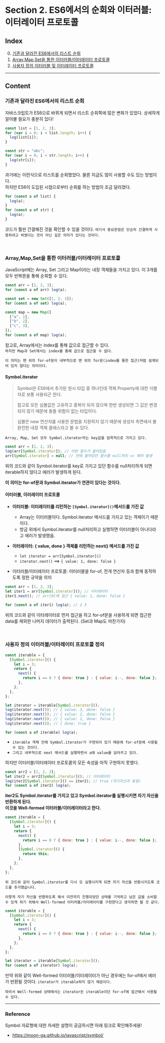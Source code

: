 # Section 2. ES6에서의 순회와 이터러블: 이터레이터 프로토콜

## Index

0. [기존과 달라진 ES6에서의 리스트 순회](#기존과-달라진-ES6에서의-리스트-순회)
1. [Array,Map,Set을 통한 이터러블/이터레이터 프로토콜](#Array,Map,Set을-통한-이터러블/이터레이터-프로토콜)
2. [사용자 정의 이터러블 및 이터레이터 프로토콜](#사용자-정의-이터러블-및-이터레이터-프로토콜)

---

## Content

### 기존과 달라진 ES6에서의 리스트 순회

자바스크립트가 ES6으로 바뀌게 되면서 리스트 순회쪽에 많은 변화가 있었다. 상세하게 알아볼 필요가 충분히 있다!

```javascript
const list = [1, 2, 3];
for (var i = 0; i < list.length; i++) {
  log(list[i]);
}

const str = "abc";
for (var i = 0; i < str.length; i++) {
  log(str[i]);
}
```

과거에는 이런식으로 리스트를 순회했었다. 물론 지금도 많이 사용할 수도 있는 방법이다.<br>
하지만 ES6이 도입된 시점으로부터 순회를 하는 방법이 조금 달라졌다.

```javascript
for (const a of list) {
  log(a);
}
for (const a of str) {
  log(a);
}
```

코드가 훨씬 간결해진 것을 확인할 수 있을 것이다. `여기서 중요한점은 단순히 간결하게 사용하려고 바꿨다는 것이 아닌 깊은 의미가 있다는 것이다.`

<br>

### Array,Map,Set을 통한 이터러블/이터레이터 프로토콜

JavaScript에는 Array, Set 그리고 Map이라는 내장 객체들을 가지고 있다. 이 3개를 모두 반복문을 통해 순회할 수 있다.

```javascript
const arr = [1, 2, 3];
for (const a of arr) log(a);

const set = new Set([1, 2, 3]);
for (const a of set) log(a);

const map = new Map([
  ["a", 1],
  ["b", 2],
  ["c", 3],
]);
for (const a of map) log(a);
```

참고로, Array에서는 index를 통해 값으로 접근할 수 있다.<br>
`하지만 Map과 Set에서는 index를 통해 값으로 접근할 수 없다.`

`이 의미는 맨 위의 for-of문이 내부적으로 맨 위의 for문(index를 통한 접근)처럼 설계되어 있지 않다는 의미이다.`

#### Symbol.iterator

> Symbol은 ES6에서 추가된 원시 타입 중 하나인데 객체 Property에 대한 식별자로 보통 사용되곤 한다.
>
> 참고로 모든 심볼값은 고유하고 중복이 되지 않으며 한번 생성되면 그 값은 변경되지 않기 때문에 충돌 위험이 없는 타입이다.
>
> 심볼은 new 연산자를 사용한 문법을 지원하지 않기 때문에 생성자 측면에서 불완전한 내장 객체 클래스라고 볼 수 있다.

`Array, Map, Set 모두 Symbol.iterator라는 key값을 암묵적으로 가지고 있다.`

```javascript
const arr = [1, 2, 3];
log(arr[Symbol.iterator]); // 어떤 함수가 들어있음
arr[Symbol.iterator] = null; // 안에 들어있던 함수를 null처리 => 에러 발생
```

위의 코드와 같이 Symbol.iterator를 key로 가지고 있던 함수를 null처리하게 되면 iterable하지 않다고 에러가 발생하게 된다.

**이 의미는 for-of문과 Symbol.iterator가 연관이 있다는 것이다.**

#### 이터러블, 이러레이터 프로토콜

- **이터러블: 이터레이터를 리턴하는 `[Symbol.iterator]()`메서드를 가진 값**

  - Array는 이터러블이다. Symbol.iterator 메서드를 가지고 있는 객체이기 때문이다.
  - 방금 위에서 Symbol.iterator를 null처리하고 실행하면 이터러블이 아니다라고 에러가 발생했음.
    <br>

- **이터레이터: { value, done } 객체를 리턴하는 next() 메서드를 가진 값**

  - `let iterator = arr[Symbol.iterator]()`
  - `iterator.next()` ==> `{ value: 1, done: false }`
    <br>

- 이터러블/이터레이터 프로토콜: 이터러블을 for-of, 전개 연산자 등과 함께 동작하도록 정한 규약을 의미

```javascript
const arr = [1, 2, 3];
let iter1 = arr[Symbol.iterator](); // 이터레이터
iter1.next(); // arr[0]에 접근 { value: 1, done: false }

for (const a of iter1) log(a); // 2 3
```

위의 코드와 같이 이터레이터로 먼저 접근을 하고 for-of문을 사용하게 되면 접근한 data를 제외한 나머지 데이터가 출력된다. (Set과 Map도 마찬가지)

<br>

### 사용자 정의 이터러블/이터레이터 프로토콜 정의

```javascript
const iterable = {
  [Symbol.iterator]() {
    let i = 3;
    return {
      next() {
        return i == 0 ? { done: true } : { value: i--, done: false };
      },
    };
  },
};

let iterator = iterable[Symbol.iterator]();
log(iterator.next()); // { value: 3, done: false }
log(iterator.next()); // { value: 2, done: false }
log(iterator.next()); // { value: 1, done: false }
log(iterator.next()); // { done: true }

for (const a of iterable) log(a);
```

- `iterable 객체 안에 Symbol.iterator가 구현되어 있기 때문에 for-of문에 사용될 수 있는 것이다.`
- `그리고 내부적으로 next 메서드를 실행하면서 a에 value를 담아주고 있다.`

하지만 이터러블/이터레이터 프로토콜의 모든 속성을 아직 구현하지 못했다.

```javascript
const arr2 = [1, 2, 3];
let iter2 = arr2[Symbol.iterator](); // 이터레이터
log(iter2[Symbol.iterator]() == iter2); // true (자기자신과 동일)
for (const a of iter2) log(a);
```

**iter2도 Symbol.iterator를 가지고 있고 Symbol.iterator를 실행시키면 자기 자신을 반환하게 된다.<br>
이것을 Well-formed 이터러블/이터레이터라고 한다.**

```javascript
const iterable = {
  [Symbol.iterator]() {
    let i = 3;
    return {
      next() {
        return i == 0 ? { done: true } : { value: i--, done: false };
      },
      [Symbol.iterator]() {
        return this;
      },
    };
  },
};
```

`위 코드와 같이 Symbol.iterator를 다시 또 실행시키게 되면 자기 자신을 반환시키도록 코드를 추가했습니다.`

`이렇게 자기 자신을 반환하도록 해서 이전까지 진행되었던 상태를 기억하고 남은 값을 소비할 수 있게 하기 위해서 Well-formed 이터러블/이터레이터를 구현한다고 생각하면 될 것 같다.`

```javascript
const iterable = {
  [Symbol.iterator]() {
    let i = 3;
    return {
      next() {
        return i == 0 ? { done: true } : { value: i--, done: false };
      },
    };
  },
};

let iterator = iterable[Symbol.iterator]();
for (const a of iterator) log(a);
```

만약 위와 같이 Well-formed 이터러블/이터레이터가 아닌 경우에는 for-of에서 에러가 반환될 것이다. `iterator가 iterable하지 않기 때문이다.`

`따라서 Well-formed 상태에서는 iterator든 iterable이던 for-of에 접근해서 사용될 수 있다.`

---

### Reference

Symbol 자료형에 대한 자세한 설명이 궁금하시면 아래 링크로 확인해주세용!

- https://moon-ga.github.io/javascript/symbol/
